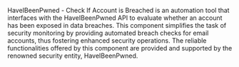 HaveIBeenPwned - Check If Account is Breached is an automation tool that interfaces with the HaveIBeenPwned API to evaluate whether an account has been exposed in data breaches. This component simplifies the task of security monitoring by providing automated breach checks for email accounts, thus fostering enhanced security operations. The reliable functionalities offered by this component are provided and supported by the renowned security entity, HaveIBeenPwned.
